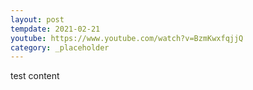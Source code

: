 ```yaml
---
layout: post
tempdate: 2021-02-21
youtube: https://www.youtube.com/watch?v=BzmKwxfqjjQ
category: _placeholder
---
```

test content